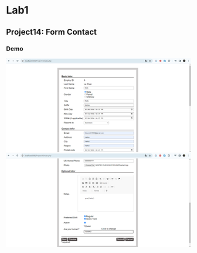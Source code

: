 <h1>Lab1</h1>
<h2>Project14: Form Contact</h2>
<h3>Demo</h3>
<img src = "img/img-demo-project14-part1.png"/>
<img src = "img/img-demo-project14-part2.png"/>